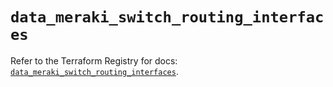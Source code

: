 # `data_meraki_switch_routing_interfaces`

Refer to the Terraform Registry for docs: [`data_meraki_switch_routing_interfaces`](https://registry.terraform.io/providers/ciscodevnet/meraki/1.7.1/docs/data-sources/switch_routing_interfaces).
